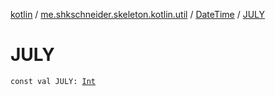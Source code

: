 [kotlin](../../index.md) / [me.shkschneider.skeleton.kotlin.util](../index.md) / [DateTime](index.md) / [JULY](./-j-u-l-y.md)

# JULY

`const val JULY: `[`Int`](https://kotlinlang.org/api/latest/jvm/stdlib/kotlin/-int/index.html)